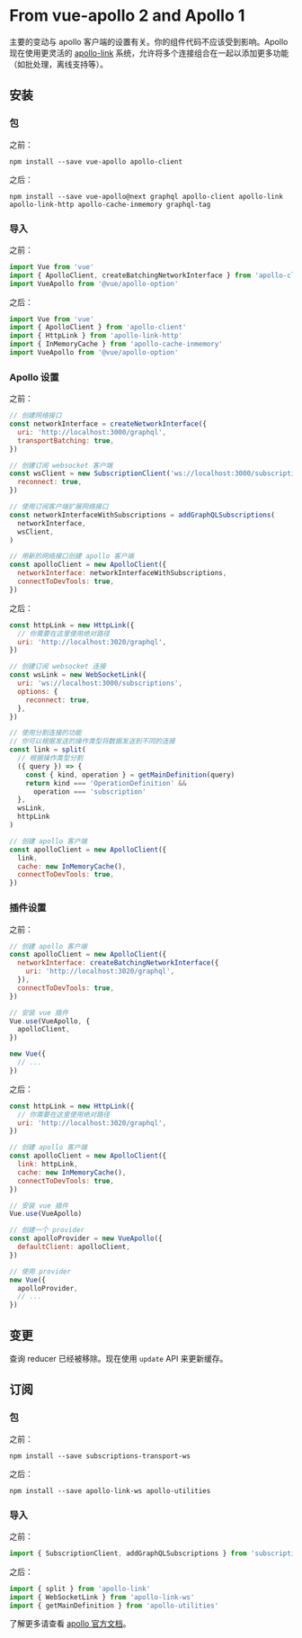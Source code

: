 # From vue-apollo 2 and Apollo 1

主要的变动与 apollo 客户端的设置有关。你的组件代码不应该受到影响。Apollo 现在使用更灵活的 [apollo-link](https://github.com/apollographql/apollo-link) 系统，允许将多个连接组合在一起以添加更多功能（如批处理，离线支持等）。

## 安装

### 包

之前：

```
npm install --save vue-apollo apollo-client
```

之后：

```
npm install --save vue-apollo@next graphql apollo-client apollo-link apollo-link-http apollo-cache-inmemory graphql-tag
```

### 导入

之前：

```js
import Vue from 'vue'
import { ApolloClient, createBatchingNetworkInterface } from 'apollo-client'
import VueApollo from '@vue/apollo-option'
```

之后：

```js
import Vue from 'vue'
import { ApolloClient } from 'apollo-client'
import { HttpLink } from 'apollo-link-http'
import { InMemoryCache } from 'apollo-cache-inmemory'
import VueApollo from '@vue/apollo-option'
```

### Apollo 设置

之前：

```js
// 创建网络接口
const networkInterface = createNetworkInterface({
  uri: 'http://localhost:3000/graphql',
  transportBatching: true,
})

// 创建订阅 websocket 客户端
const wsClient = new SubscriptionClient('ws://localhost:3000/subscriptions', {
  reconnect: true,
})

// 使用订阅客户端扩展网络接口
const networkInterfaceWithSubscriptions = addGraphQLSubscriptions(
  networkInterface,
  wsClient,
)

// 用新的网络接口创建 apollo 客户端
const apolloClient = new ApolloClient({
  networkInterface: networkInterfaceWithSubscriptions,
  connectToDevTools: true,
})
```

之后：

```js
const httpLink = new HttpLink({
  // 你需要在这里使用绝对路径
  uri: 'http://localhost:3020/graphql',
})

// 创建订阅 websocket 连接
const wsLink = new WebSocketLink({
  uri: 'ws://localhost:3000/subscriptions',
  options: {
    reconnect: true,
  },
})

// 使用分割连接的功能
// 你可以根据发送的操作类型将数据发送到不同的连接
const link = split(
  // 根据操作类型分割
  ({ query }) => {
    const { kind, operation } = getMainDefinition(query)
    return kind === 'OperationDefinition' &&
      operation === 'subscription'
  },
  wsLink,
  httpLink
)

// 创建 apollo 客户端
const apolloClient = new ApolloClient({
  link,
  cache: new InMemoryCache(),
  connectToDevTools: true,
})
```

### 插件设置

之前：

```js
// 创建 apollo 客户端
const apolloClient = new ApolloClient({
  networkInterface: createBatchingNetworkInterface({
    uri: 'http://localhost:3020/graphql',
  }),
  connectToDevTools: true,
})

// 安装 vue 插件
Vue.use(VueApollo, {
  apolloClient,
})

new Vue({
  // ...
})
```

之后：

```js
const httpLink = new HttpLink({
  // 你需要在这里使用绝对路径
  uri: 'http://localhost:3020/graphql',
})

// 创建 apollo 客户端
const apolloClient = new ApolloClient({
  link: httpLink,
  cache: new InMemoryCache(),
  connectToDevTools: true,
})

// 安装 vue 插件
Vue.use(VueApollo)

// 创建一个 provider
const apolloProvider = new VueApollo({
  defaultClient: apolloClient,
})

// 使用 provider
new Vue({
  apolloProvider,
  // ...
})
```

## 变更

查询 reducer 已经被移除。现在使用 `update` API 来更新缓存。

## 订阅

### 包

之前：

```
npm install --save subscriptions-transport-ws
```

之后：

```
npm install --save apollo-link-ws apollo-utilities
```

### 导入

之前：

```js
import { SubscriptionClient, addGraphQLSubscriptions } from 'subscriptions-transport-ws'
```

之后：

```js
import { split } from 'apollo-link'
import { WebSocketLink } from 'apollo-link-ws'
import { getMainDefinition } from 'apollo-utilities'
```

了解更多请查看 [apollo 官方文档](https://www.apollographql.com/docs/react/2.0-migration.html)。